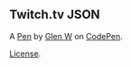 Twitch.tv JSON
--------------


A [Pen](http://codepen.io/glynn/pen/gLeZLo) by [Glen W](http://codepen.io/glynn) on [CodePen](http://codepen.io/).

[License](http://codepen.io/glynn/pen/gLeZLo/license).